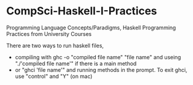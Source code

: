 # CompSci-Haskell-I-Practices
Programming Language Concepts/Paradigms, Haskell Programming Practices from University Courses

There are two ways to run haskell files, 
- compiling with ghc -o "compiled file name" "file name" and useing "./'compiled file name'" if there is a main method
- or "ghci 'file name'" and running methods in the prompt. To exit ghci, use "control" and "Y" (on mac)